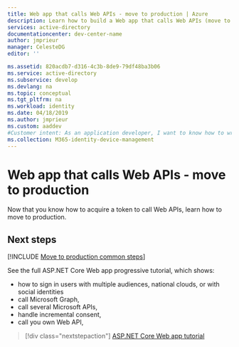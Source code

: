 ```yaml
---
title: Web app that calls Web APIs - move to production | Azure
description: Learn how to build a Web app that calls Web APIs (move to production)
services: active-directory
documentationcenter: dev-center-name
author: jmprieur
manager: CelesteDG
editor: ''

ms.assetid: 820acdb7-d316-4c3b-8de9-79df48ba3b06
ms.service: active-directory
ms.subservice: develop
ms.devlang: na
ms.topic: conceptual
ms.tgt_pltfrm: na
ms.workload: identity
ms.date: 04/18/2019
ms.author: jmprieur
ms.custom: aaddev 
#Customer intent: As an application developer, I want to know how to write a Web app that calls Web APIs using the Microsoft identity platform for developers.
ms.collection: M365-identity-device-management
---
```


# Web app that calls Web APIs - move to production

Now that you know how to acquire a token to call Web APIs, learn how to move to production.

## Next steps

[!INCLUDE [Move to production common steps](../../../includes/active-directory-develop-scenarios-production.md)]

See the full ASP.NET Core Web app progressive tutorial, which shows:

- how to sign in users with multiple audiences, national clouds, or with social identities
- call Microsoft Graph,
- call several Microsoft APIs,
- handle incremental consent,
- call you own Web API,

> [!div class="nextstepaction"]
> [ASP.NET Core Web app tutorial](https://github.com/Azure-Samples/active-directory-aspnetcore-webapp-openidconnect-v2#scope-of-this-tutorial)